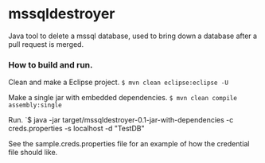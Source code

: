mssqldestroyer
==============

Java tool to delete a mssql database, used to bring down a database after a pull request is merged.

### How to build and run.

Clean and make a Eclipse project.
`$ mvn clean eclipse:eclipse -U`

Make a single jar with embedded dependencies.
`$ mvn clean compile assembly:single`

Run.
`$ java -jar target/mssqldestroyer-0.1-jar-with-dependencies -c creds.properties -s localhost -d "TestDB"

See the sample.creds.properties file for an example of how the credential file should like.